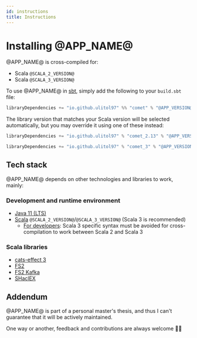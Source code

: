 ```yaml
---
id: instructions
title: Instructions
---
```


# Installing @APP_NAME@

@APP_NAME@ is cross-compiled for:

- Scala `@SCALA_2_VERSION@`
- Scala `@SCALA_3_VERSION@`

To use @APP_NAME@ in [sbt](https://www.scala-sbt.org/),
simply add the following to your `build.sbt` file:

```scala title="Adding @APP_NAME@ (version-agnostic)"
libraryDependencies += "io.github.ulitol97" %% "comet" % "@APP_VERSION@"
```

The library version that matches your Scala version will be selected
automatically, but you may override it using one of these instead:
```scala title="Adding @APP_NAME@ (Scala @SCALA_2_VERSION@)"
libraryDependencies += "io.github.ulitol97" % "comet_2.13" % "@APP_VERSION@
```
```scala title="Adding @APP_NAME@ (Scala @SCALA_3_VERSION@)"
libraryDependencies += "io.github.ulitol97" % "comet_3" % "@APP_VERSION@"
```

## Tech stack

@APP_NAME@ depends on other technologies and libraries to work, mainly:

### Development and runtime environment

- [Java 11 (LTS)](https://openjdk.java.net/projects/jdk/11/)
- [Scala](https://www.scala-lang.org/download/all.html) `@SCALA_2_VERSION@`/`@SCALA_3_VERSION@` (Scala 3 is recommended)
  - <u>For developers</u>: Scala 3 specific syntax must be avoided for
  cross-compilation to work between Scala 2 and Scala 3

### Scala libraries

- [cats-effect 3](https://typelevel.org/cats-effect/)
- [FS2](https://fs2.io/)
- [FS2 Kafka](https://fd4s.github.io/fs2-kafka/)
- [SHaclEX](https://www.weso.es/shaclex/)

## Addendum

@APP_NAME@ is part of a personal master's thesis, and thus I can't guarantee that it
will be actively maintained.

One way or another, feedback and contributions are always welcome 🤘🏼